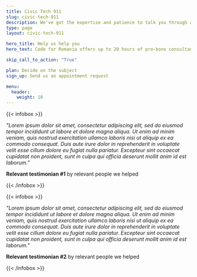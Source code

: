 ```yaml
---
title: Civic Tech 911
slug: civic-tech-911
description: We've got the expertise and patience to talk you through all your civic tech pain points. 
type: page
layout: civic-tech-911

hero_title: Help us help you
hero_text: Code for Romania offers up to 20 hours of pro-bono consultancy every week. We can assist you with finding the correct technical solution to your problem, help you design the UI/UX of you solution, or offer technical expertise. 

skip_call_to_action: "True"

plan: Decide on the subject
sign_up: Send us an appointment request

menu:
  header:
    weight: 10
---
```


{{< infobox >}}
  
*"Lorem ipsum dolor sit amet, consectetur adipiscing elit, sed do eiusmod tempor incididunt ut labore et dolore magna aliqua. Ut enim ad minim veniam, quis nostrud exercitation ullamco laboris nisi ut aliquip ex ea commodo consequat. Duis aute irure dolor in reprehenderit in voluptate velit esse cillum dolore eu fugiat nulla pariatur. Excepteur sint occaecat cupidatat non proident, sunt in culpa qui officia deserunt mollit anim id est laborum."*

**Relevant testimonian #1** by relevant people we helped

{{< /infobox >}}

{{< infobox >}}

*"Lorem ipsum dolor sit amet, consectetur adipiscing elit, sed do eiusmod tempor incididunt ut labore et dolore magna aliqua. Ut enim ad minim veniam, quis nostrud exercitation ullamco laboris nisi ut aliquip ex ea commodo consequat. Duis aute irure dolor in reprehenderit in voluptate velit esse cillum dolore eu fugiat nulla pariatur. Excepteur sint occaecat cupidatat non proident, sunt in culpa qui officia deserunt mollit anim id est laborum."*

**Relevant testimonian #2** by relevant people we helped

{{< /infobox >}}
